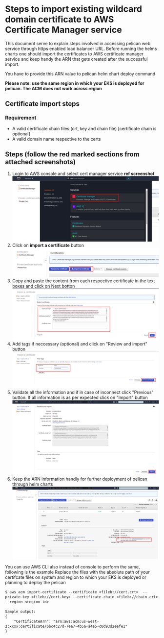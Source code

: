 # Steps to import existing wildcard domain certificate to AWS Certificate Manager service
This document serve to explain steps involved in accessing pelican web service through https enabled load balancer URL. 
Before running the helms charts one should import the certificates to AWS certificate manager service and keep handy the ARN that gets created after the successful import. 

You have to provide this ARN value to pelican helm chart deploy command

**Please note: use the same region in which your EKS is deployed for pelican. The ACM does not work across region**

## Certificate import steps
### Requirement
- A valid certificate chain files (crt, key and chain file) [certificate chain is optional]
- A valid domain name respective to the certs 

## Steps (follow the red marked sections from attached screenshots)
1. Login to AWS console and select cert manager service
**ref screenshot** 
![alt text](resources/import-cert-step1.png)
2. Click on **import a certificate** button
![alt text](resources/import-cert-step2.png)
3. Copy and paste the content from each respective certificate in the text boxes and click on Next botton
![alt text](resources/import-cert-step3.png)
4. Add tags if neccessary (optional) and click on "Review and import" button
![alt text](resources/import-cert-step4.png)
5. Validate all the information and if in case of inconnect click "Previous" button. If all information is as per expected click on "Import" button
![alt text](resources/import-cert-step5.png)
6. Keep the ARN information handly for further deployment of pelican through helm charts
![alt text](resources/import-cert-step6.png)

You can use AWS CLI also instead of console to perform the same, following is the example
Replace the files with the absolute path of your certifcate files on system and region to which your EKS is deployed or planning to deploy the pelican
```
$ aws acm import-certificate --certificate <fileb://cert.crt>  --private-key <fileb://cert.key> --certificate-chain <fileb://chain.crt> --region <region-id>

Sample output:
{
    "CertificateArn": "arn:aws:acm:us-west-2:xxxx:certificate/6bc4c27d-7ea7-4b5a-a4e5-c0d93d2eefe1"
}
```
